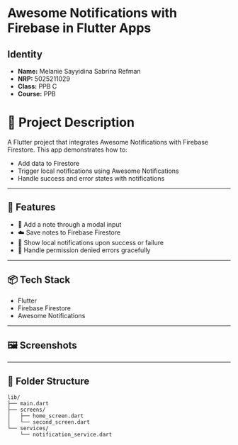 #  Awesome Notifications with Firebase in Flutter Apps

## Identity  
- **Name:** Melanie Sayyidina Sabrina Refman  
- **NRP:** 5025211029  
- **Class:** PPB C  
- **Course:** PPB

# 🔔 Project Description

A Flutter project that integrates Awesome Notifications with Firebase Firestore. This app demonstrates how to:

* Add data to Firestore
* Trigger local notifications using Awesome Notifications
* Handle success and error states with notifications

---

## 📱 Features

* 📝 Add a note through a modal input
* ☁️ Save notes to Firebase Firestore
* 🔔 Show local notifications upon success or failure
* 🚫 Handle permission denied errors gracefully

---

## 📦 Tech Stack

* Flutter
* Firebase Firestore
* Awesome Notifications

---

## 🖼️ Screenshots



---

## 📌 Folder Structure

```
lib/
├── main.dart
├── screens/
│   ├── home_screen.dart
│   └── second_screen.dart
└── services/
    └── notification_service.dart
```
